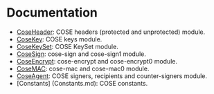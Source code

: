 # Documentation
- [CoseHeader](CoseHeader.md): COSE headers (protected and unprotected) module.
- [CoseKey](CoseKey.md): COSE keys module. 
- [CoseKeySet](CoseKeySet.md): COSE KeySet module. 
- [CoseSign](CoseSign.md): cose-sign and cose-sign1 module.
- [CoseEncrypt](CoseEncrypt.md): cose-encrypt and cose-encrypt0 module.
- [CoseMAC](CoseMAC.md): cose-mac and cose-mac0 module.
- [CoseAgent](CoseAgent.md): COSE signers, recipients and counter-signers module.
- [Constants] (Constants.md): COSE constants.
